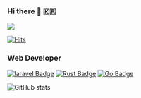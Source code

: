 ### Hi there 👋 :kr: 
<a href="https://velog.io/@hooneun"><img src="https://img.shields.io/badge/velog-1DBF73?style=flat-square&logo=Vimeo&logoColor=white"/></a>

[![Hits](https://hits.seeyoufarm.com/api/count/incr/badge.svg?url=https%3A%2F%2Fgithub.com%2Fhooneun%2Fhit-counter&count_bg=%2379C83D&title_bg=%23555555&icon=&icon_color=%23E7E7E7&title=hits&edge_flat=false)](https://hits.seeyoufarm.com)

### Web Developer
[![laravel Badge](https://img.shields.io/badge/laravel-000000?style=flat-square&logo=laravel)](https://www.laravel.kr)
[![Rust Badge](https://img.shields.io/badge/Rust-000000?style=flat-square&logo=rust)](https://www.rust-lang.org/)
[![Go Badge](https://img.shields.io/badge/Go-000000?style=flat-square&logo=go)](https://golang.org/)

![GitHub stats](https://github-readme-stats.vercel.app/api?username=hooneun&show_icons=true)




<!--
[![Top Langs](https://github-readme-stats.vercel.app/api/top-langs/?username=hooneun)](https://github.com/anuraghazra/github-readme-stats)
**hooneun/hooneun** is a ✨ _special_ ✨ repository because its `README.md` (this file) appears on your GitHub profile.

Here are some ideas to get you started:

- 🔭 I’m currently working on ...
- 🌱 I’m currently learning ...
- 👯 I’m looking to collaborate on ...
- 🤔 I’m looking for help with ...
- 💬 Ask me about ...
- 📫 How to reach me: ...
- 😄 Pronouns: ...
- ⚡ Fun fact: ...
-->
